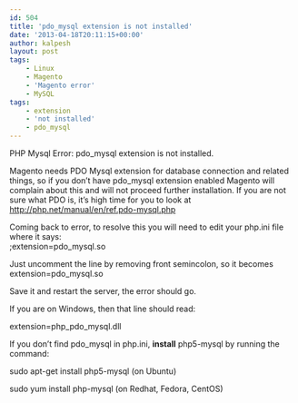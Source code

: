 ```yaml
---
id: 504
title: 'pdo_mysql extension is not installed'
date: '2013-04-18T20:11:15+00:00'
author: kalpesh
layout: post
tags:
    - Linux
    - Magento
    - 'Magento error'
    - MySQL
tags:
    - extension
    - 'not installed'
    - pdo_mysql
---
```


PHP Mysql Error: pdo_mysql extension is not installed.

Magento needs PDO Mysql extension for database connection and related things, so if you don’t have pdo_mysql extension enabled Magento will complain about this and will not proceed further installation. If you are not sure what PDO is, it’s high time for you to look at <http://php.net/manual/en/ref.pdo-mysql.php>

Coming back to error, to resolve this you will need to edit your php.ini file where it says:  
;extension=pdo_mysql.so

Just uncomment the line by removing front semincolon, so it becomes  
extension=pdo_mysql.so

Save it and restart the server, the error should go.

If you are on Windows, then that line should read:

extension=php_pdo_mysql.dll

If you don’t find pdo_mysql in php.ini, **install** php5-mysql by running the command:

sudo apt-get install php5-mysql (on Ubuntu)

sudo yum install php-mysql (on Redhat, Fedora, CentOS)